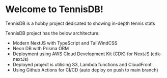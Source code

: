 # Welcome to TennisDB!

TennisDB is a hobby project dedicated to showing in-depth tennis stats 

TennisDB project has the below architecture:

- Modern NextJS with TypeScript and TailWindCSS
- Neon DB with Prisma ORM
- Deployment using AWS Cloud Development Kit (CDK) for NextJS (cdk-nextJs)
- Deployed project is utilising S3, Lambda functions and CloudFront
- Using Github Actions for CI/CD (auto deploy on push to main branch)
